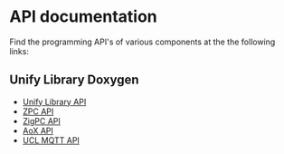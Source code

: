 # API documentation

Find the programming API's of various components at the the following links:

## Unify Library Doxygen

- <a href="../doxygen_uic/index.html">Unify Library API</a>
- <a href="../doxygen_zpc/index.html">ZPC API</a>
- <a href="../doxygen_zigpc/index.html">ZigPC API</a>
- <a href="../doxygen_aox/index.html">AoX API</a>
- <a href="../reference_ucl_mqtt/index.html">UCL MQTT API</a>
